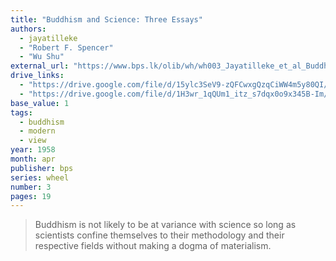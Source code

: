 ```yaml
---
title: "Buddhism and Science: Three Essays"
authors:
  - jayatilleke
  - "Robert F. Spencer"
  - "Wu Shu"
external_url: "https://www.bps.lk/olib/wh/wh003_Jayatilleke_et_al_Buddhism-and-Science.html"
drive_links:
  - "https://drive.google.com/file/d/15ylc3SeV9-zQFCwxgQzqCiWW4m5y80QI/view?usp=drivesdk"
  - "https://drive.google.com/file/d/1H3wr_1qQUm1_itz_s7dqx0o9x345B-Im/view?usp=drivesdk"
base_value: 1
tags:
  - buddhism
  - modern
  - view
year: 1958
month: apr
publisher: bps
series: wheel
number: 3
pages: 19
---
```


> Buddhism is not likely to be at variance with science so long as scientists confine themselves to their methodology and their respective fields without making a dogma of materialism.
